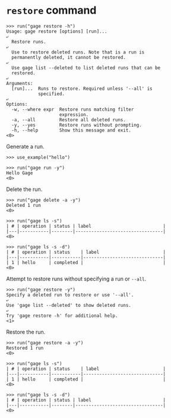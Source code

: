 # `restore` command

    >>> run("gage restore -h")
    Usage: gage restore [options] [run]...
    ⤶
      Restore runs.
    ⤶
      Use to restore deleted runs. Note that is a run is
      permanently deleted, it cannot be restored.
    ⤶
      Use gage list --deleted to list deleted runs that can be
      restored.
    ⤶
    Arguments:
      [run]...  Runs to restore. Required unless '--all' is
                specified.
    ⤶
    Options:
      -w, --where expr  Restore runs matching filter
                        expression.
      -a, --all         Restore all deleted runs.
      -y, --yes         Restore runs without prompting.
      -h, --help        Show this message and exit.
    <0>

Generate a run.

    >>> use_example("hello")

    >>> run("gage run -y")
    Hello Gage
    <0>

Delete the run.

    >>> run("gage delete -a -y")
    Deleted 1 run
    <0>

    >>> run("gage ls -s")
    | # | operation | status | label                           |
    |---|-----------|--------|---------------------------------|
    <0>

    >>> run("gage ls -s -d")
    | # | operation | status    | label                        |
    |---|-----------|-----------|------------------------------|
    | 1 | hello     | completed |                              |
    <0>

Attempt to restore runs without specifying a run or `--all`.

    >>> run("gage restore -y")
    Specify a deleted run to restore or use '--all'.
    ⤶
    Use 'gage list --deleted' to show deleted runs.
    ⤶
    Try 'gage restore -h' for additional help.
    <1>

Restore the run.

    >>> run("gage restore -a -y")
    Restored 1 run
    <0>

    >>> run("gage ls -s")
    | # | operation | status    | label                        |
    |---|-----------|-----------|------------------------------|
    | 1 | hello     | completed |                              |
    <0>

    >>> run("gage ls -s -d")
    | # | operation | status | label                           |
    |---|-----------|--------|---------------------------------|
    <0>
